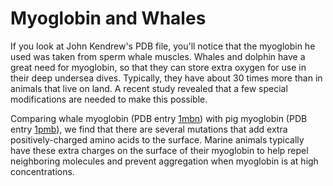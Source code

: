 # Myoglobin and Whales

If you look at John Kendrew's PDB file, you'll notice that the myoglobin he used was taken 
from sperm whale muscles. Whales and dolphin have a great need for myoglobin, so that they can 
store extra oxygen for use in their deep undersea dives. Typically, they have about 30 
times more than in animals that live on land. A recent study revealed that a few special 
modifications are needed to make this possible.

Comparing whale myoglobin (PDB entry [1mbn](https://www.rcsb.org/structure/1mbn)) with 
pig myoglobin (PDB entry [1pmb](https://www.rcsb.org/structure/1pmb)), we find that there are 
several mutations that add extra positively-charged amino acids to the surface. Marine animals typically have these extra charges on 
the surface of their myoglobin to help repel neighboring molecules and prevent aggregation when myoglobin is at 
high concentrations.